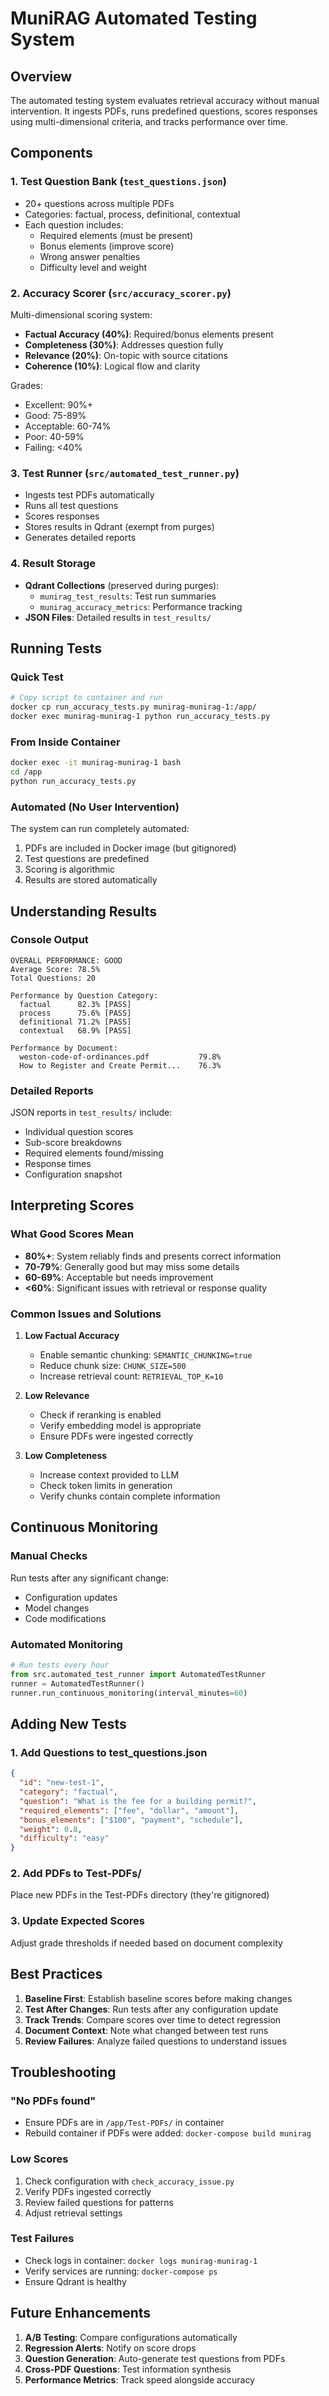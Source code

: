 # MuniRAG Automated Testing System

## Overview
The automated testing system evaluates retrieval accuracy without manual intervention. It ingests PDFs, runs predefined questions, scores responses using multi-dimensional criteria, and tracks performance over time.

## Components

### 1. Test Question Bank (`test_questions.json`)
- 20+ questions across multiple PDFs
- Categories: factual, process, definitional, contextual
- Each question includes:
  - Required elements (must be present)
  - Bonus elements (improve score)
  - Wrong answer penalties
  - Difficulty level and weight

### 2. Accuracy Scorer (`src/accuracy_scorer.py`)
Multi-dimensional scoring system:
- **Factual Accuracy (40%)**: Required/bonus elements present
- **Completeness (30%)**: Addresses question fully
- **Relevance (20%)**: On-topic with source citations
- **Coherence (10%)**: Logical flow and clarity

Grades:
- Excellent: 90%+ 
- Good: 75-89%
- Acceptable: 60-74%
- Poor: 40-59%
- Failing: <40%

### 3. Test Runner (`src/automated_test_runner.py`)
- Ingests test PDFs automatically
- Runs all test questions
- Scores responses
- Stores results in Qdrant (exempt from purges)
- Generates detailed reports

### 4. Result Storage
- **Qdrant Collections** (preserved during purges):
  - `munirag_test_results`: Test run summaries
  - `munirag_accuracy_metrics`: Performance tracking
- **JSON Files**: Detailed results in `test_results/`

## Running Tests

### Quick Test
```bash
# Copy script to container and run
docker cp run_accuracy_tests.py munirag-munirag-1:/app/
docker exec munirag-munirag-1 python run_accuracy_tests.py
```

### From Inside Container
```bash
docker exec -it munirag-munirag-1 bash
cd /app
python run_accuracy_tests.py
```

### Automated (No User Intervention)
The system can run completely automated:
1. PDFs are included in Docker image (but gitignored)
2. Test questions are predefined
3. Scoring is algorithmic
4. Results are stored automatically

## Understanding Results

### Console Output
```
OVERALL PERFORMANCE: GOOD
Average Score: 78.5%
Total Questions: 20

Performance by Question Category:
  factual      82.3% [PASS]
  process      75.6% [PASS]
  definitional 71.2% [PASS]
  contextual   68.9% [PASS]

Performance by Document:
  weston-code-of-ordinances.pdf           79.8%
  How to Register and Create Permit...    76.3%
```

### Detailed Reports
JSON reports in `test_results/` include:
- Individual question scores
- Sub-score breakdowns
- Required elements found/missing
- Response times
- Configuration snapshot

## Interpreting Scores

### What Good Scores Mean
- **80%+**: System reliably finds and presents correct information
- **70-79%**: Generally good but may miss some details
- **60-69%**: Acceptable but needs improvement
- **<60%**: Significant issues with retrieval or response quality

### Common Issues and Solutions

1. **Low Factual Accuracy**
   - Enable semantic chunking: `SEMANTIC_CHUNKING=true`
   - Reduce chunk size: `CHUNK_SIZE=500`
   - Increase retrieval count: `RETRIEVAL_TOP_K=10`

2. **Low Relevance**
   - Check if reranking is enabled
   - Verify embedding model is appropriate
   - Ensure PDFs were ingested correctly

3. **Low Completeness**
   - Increase context provided to LLM
   - Check token limits in generation
   - Verify chunks contain complete information

## Continuous Monitoring

### Manual Checks
Run tests after any significant change:
- Configuration updates
- Model changes
- Code modifications

### Automated Monitoring
```python
# Run tests every hour
from src.automated_test_runner import AutomatedTestRunner
runner = AutomatedTestRunner()
runner.run_continuous_monitoring(interval_minutes=60)
```

## Adding New Tests

### 1. Add Questions to test_questions.json
```json
{
  "id": "new-test-1",
  "category": "factual",
  "question": "What is the fee for a building permit?",
  "required_elements": ["fee", "dollar", "amount"],
  "bonus_elements": ["$100", "payment", "schedule"],
  "weight": 0.8,
  "difficulty": "easy"
}
```

### 2. Add PDFs to Test-PDFs/
Place new PDFs in the Test-PDFs directory (they're gitignored)

### 3. Update Expected Scores
Adjust grade thresholds if needed based on document complexity

## Best Practices

1. **Baseline First**: Establish baseline scores before making changes
2. **Test After Changes**: Run tests after any configuration update
3. **Track Trends**: Compare scores over time to detect regression
4. **Document Context**: Note what changed between test runs
5. **Review Failures**: Analyze failed questions to understand issues

## Troubleshooting

### "No PDFs found"
- Ensure PDFs are in `/app/Test-PDFs/` in container
- Rebuild container if PDFs were added: `docker-compose build munirag`

### Low Scores
1. Check configuration with `check_accuracy_issue.py`
2. Verify PDFs ingested correctly
3. Review failed questions for patterns
4. Adjust retrieval settings

### Test Failures
- Check logs in container: `docker logs munirag-munirag-1`
- Verify services are running: `docker-compose ps`
- Ensure Qdrant is healthy

## Future Enhancements

1. **A/B Testing**: Compare configurations automatically
2. **Regression Alerts**: Notify on score drops
3. **Question Generation**: Auto-generate test questions from PDFs
4. **Cross-PDF Questions**: Test information synthesis
5. **Performance Metrics**: Track speed alongside accuracy